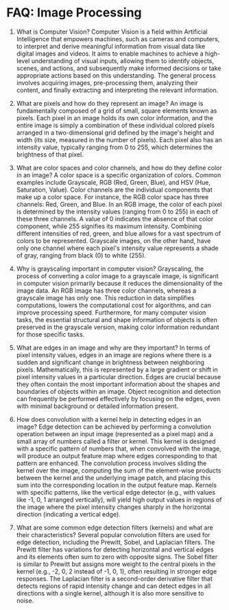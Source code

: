 # FAQ: Image Processing

1. What is Computer Vision?
Computer Vision is a field within Artificial Intelligence that empowers machines, such as cameras and computers, to interpret and derive meaningful information from visual data like digital images and videos. It aims to enable machines to achieve a high-level understanding of visual inputs, allowing them to identify objects, scenes, and actions, and subsequently make informed decisions or take appropriate actions based on this understanding. The general process involves acquiring images, pre-processing them, analyzing their content, and finally extracting and interpreting the relevant information.

2. What are pixels and how do they represent an image?
An image is fundamentally composed of a grid of small, square elements known as pixels. Each pixel in an image holds its own color information, and the entire image is simply a combination of these individual colored pixels arranged in a two-dimensional grid defined by the image's height and width (its size, measured in the number of pixels). Each pixel also has an intensity value, typically ranging from 0 to 255, which determines the brightness of that pixel.

3. What are color spaces and color channels, and how do they define color in an image?
A color space is a specific organization of colors. Common examples include Grayscale, RGB (Red, Green, Blue), and HSV (Hue, Saturation, Value). Color channels are the individual components that make up a color space. For instance, the RGB color space has three channels: Red, Green, and Blue. In an RGB image, the color of each pixel is determined by the intensity values (ranging from 0 to 255) in each of these three channels. A value of 0 indicates the absence of that color component, while 255 signifies its maximum intensity. Combining different intensities of red, green, and blue allows for a vast spectrum of colors to be represented. Grayscale images, on the other hand, have only one channel where each pixel's intensity value represents a shade of gray, ranging from black (0) to white (255).

4. Why is grayscaling important in computer vision?
Grayscaling, the process of converting a color image to a grayscale image, is significant in computer vision primarily because it reduces the dimensionality of the image data. An RGB image has three color channels, whereas a grayscale image has only one. This reduction in data simplifies computations, lowers the computational cost for algorithms, and can improve processing speed. Furthermore, for many computer vision tasks, the essential structural and shape information of objects is often preserved in the grayscale version, making color information redundant for those specific tasks.

5. What are edges in an image and why are they important?
In terms of pixel intensity values, edges in an image are regions where there is a sudden and significant change in brightness between neighboring pixels. Mathematically, this is represented by a large gradient or shift in pixel intensity values in a particular direction. Edges are crucial because they often contain the most important information about the shapes and boundaries of objects within an image. Object recognition and detection can frequently be performed effectively by focusing on the edges, even with minimal background or detailed information present.

6. How does convolution with a kernel help in detecting edges in an image?
Edge detection can be achieved by performing a convolution operation between an input image (represented as a pixel map) and a small array of numbers called a filter or kernel. This kernel is designed with a specific pattern of numbers that, when convolved with the image, will produce an output feature map where edges corresponding to that pattern are enhanced. The convolution process involves sliding the kernel over the image, computing the sum of the element-wise products between the kernel and the underlying image patch, and placing this sum into the corresponding location in the output feature map. Kernels with specific patterns, like the vertical edge detector (e.g., with values like -1, 0, 1 arranged vertically), will yield high output values in regions of the image where the pixel intensity changes sharply in the horizontal direction (indicating a vertical edge).

7. What are some common edge detection filters (kernels) and what are their characteristics?
Several popular convolution filters are used for edge detection, including the Prewitt, Sobel, and Laplacian filters. The Prewitt filter has variations for detecting horizontal and vertical edges and its elements often sum to zero with opposite signs. The Sobel filter is similar to Prewitt but assigns more weight to the central pixels in the kernel (e.g., -2, 0, 2 instead of -1, 0, 1), often resulting in stronger edge responses. The Laplacian filter is a second-order derivative filter that detects regions of rapid intensity change and can detect edges in all directions with a single kernel, although it is also more sensitive to noise.
